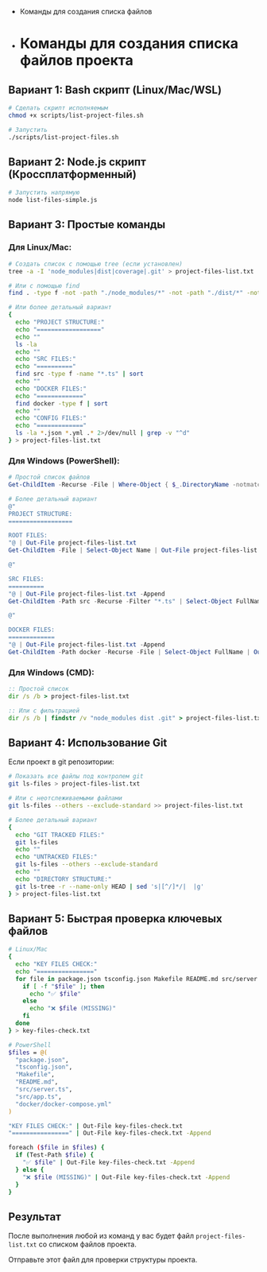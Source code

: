 - Команды для создания списка файлов
- # Команды для создания списка файлов проекта

## Вариант 1: Bash скрипт (Linux/Mac/WSL)

```bash
# Сделать скрипт исполняемым
chmod +x scripts/list-project-files.sh

# Запустить
./scripts/list-project-files.sh
```

## Вариант 2: Node.js скрипт (Кроссплатформенный)

```bash
# Запустить напрямую
node list-files-simple.js
```

## Вариант 3: Простые команды

### Для Linux/Mac:

```bash
# Создать список с помощью tree (если установлен)
tree -a -I 'node_modules|dist|coverage|.git' > project-files-list.txt

# Или с помощью find
find . -type f -not -path "./node_modules/*" -not -path "./dist/*" -not -path "./.git/*" | sort > project-files-list.txt

# Или более детальный вариант
{
  echo "PROJECT STRUCTURE:"
  echo "=================="
  echo ""
  ls -la
  echo ""
  echo "SRC FILES:"
  echo "=========="
  find src -type f -name "*.ts" | sort
  echo ""
  echo "DOCKER FILES:"
  echo "============="
  find docker -type f | sort
  echo ""
  echo "CONFIG FILES:"
  echo "============="
  ls -la *.json *.yml .* 2>/dev/null | grep -v "^d"
} > project-files-list.txt
```

### Для Windows (PowerShell):

```powershell
# Простой список файлов
Get-ChildItem -Recurse -File | Where-Object { $_.DirectoryName -notmatch "node_modules|dist|\.git" } | Select-Object FullName | Out-File project-files-list.txt

# Более детальный вариант
@"
PROJECT STRUCTURE:
==================

ROOT FILES:
"@ | Out-File project-files-list.txt
Get-ChildItem -File | Select-Object Name | Out-File project-files-list.txt -Append

@"

SRC FILES:
==========
"@ | Out-File project-files-list.txt -Append
Get-ChildItem -Path src -Recurse -Filter "*.ts" | Select-Object FullName | Out-File project-files-list.txt -Append

@"

DOCKER FILES:
=============
"@ | Out-File project-files-list.txt -Append
Get-ChildItem -Path docker -Recurse -File | Select-Object FullName | Out-File project-files-list.txt -Append
```

### Для Windows (CMD):

```cmd
:: Простой список
dir /s /b > project-files-list.txt

:: Или с фильтрацией
dir /s /b | findstr /v "node_modules dist .git" > project-files-list.txt
```

## Вариант 4: Использование Git

Если проект в git репозитории:

```bash
# Показать все файлы под контролем git
git ls-files > project-files-list.txt

# Или с неотслеживаемыми файлами
git ls-files --others --exclude-standard >> project-files-list.txt

# Более детальный вариант
{
  echo "GIT TRACKED FILES:"
  git ls-files
  echo ""
  echo "UNTRACKED FILES:"
  git ls-files --others --exclude-standard
  echo ""
  echo "DIRECTORY STRUCTURE:"
  git ls-tree -r --name-only HEAD | sed 's|[^/]*/|  |g'
} > project-files-list.txt
```

## Вариант 5: Быстрая проверка ключевых файлов

```bash
# Linux/Mac
{
  echo "KEY FILES CHECK:"
  echo "================"
  for file in package.json tsconfig.json Makefile README.md src/server.ts src/app.ts docker/docker-compose.yml; do
    if [ -f "$file" ]; then
      echo "✅ $file"
    else
      echo "❌ $file (MISSING)"
    fi
  done
} > key-files-check.txt

# PowerShell
$files = @(
  "package.json",
  "tsconfig.json", 
  "Makefile",
  "README.md",
  "src/server.ts",
  "src/app.ts",
  "docker/docker-compose.yml"
)

"KEY FILES CHECK:" | Out-File key-files-check.txt
"================" | Out-File key-files-check.txt -Append

foreach ($file in $files) {
  if (Test-Path $file) {
    "✅ $file" | Out-File key-files-check.txt -Append
  } else {
    "❌ $file (MISSING)" | Out-File key-files-check.txt -Append
  }
}
```

## Результат

После выполнения любой из команд у вас будет файл `project-files-list.txt` со списком файлов проекта.

Отправьте этот файл для проверки структуры проекта.